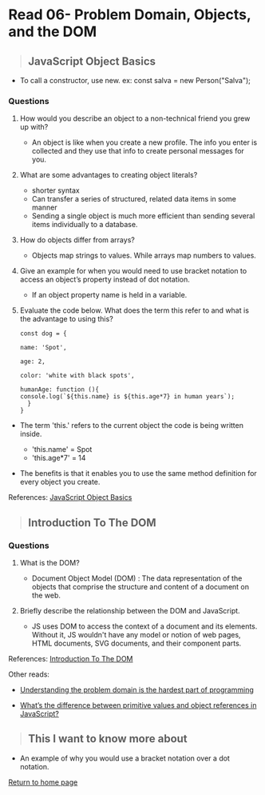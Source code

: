 # Read 06- Problem Domain, Objects, and the DOM

> ## JavaScript Object Basics

* To call a constructor, use new. ex: const salva = new Person("Salva");



### Questions

1. How would you describe an object to a non-technical friend you grew up with?
   * An object is like when you create a new profile. The info you enter is collected and they use that info to create personal messages for you.

2. What are some advantages to creating object literals?
   * shorter syntax
   * Can transfer a series of structured, related data items in some manner
   * Sending a single object is much more efficient than sending several items individually to a database.

3. How do objects differ from arrays?
   * Objects map strings to values. While arrays map numbers to values.

4. Give an example for when you would need to use bracket notation to access an object’s property instead of dot notation.
   * If an object property name is held in a variable.

5. Evaluate the code below. What does the term this refer to and what is the advantage to using this?

       const dog = {
  
       name: 'Spot',
  
       age: 2,
  
       color: 'white with black spots',
  
       humanAge: function (){
       console.log(`${this.name} is ${this.age*7} in human years`); 
         }
       }

* The term 'this.' refers to the current object the code is being written inside.
  * 'this.name' = Spot
  * 'this.age*7' = 14

* The benefits is that it enables you to use the same method definition for every object you create.

References:
[JavaScript Object Basics](https://developer.mozilla.org/en-US/docs/Learn/JavaScript/Objects/Basics)

> ## Introduction To The DOM

### Questions

1. What is the DOM?
   * Document Object Model (DOM)
  : The data representation of the objects that comprise the structure and content of a document on the web.

2. Briefly describe the relationship between the DOM and JavaScript.
   * JS uses DOM to access the context of a document and its elements. Without it, JS wouldn't have any model or notion of web pages, HTML documents, SVG documents, and their component parts.

References:
[Introduction To The DOM](https://developer.mozilla.org/en-US/docs/Web/API/Document_Object_Model/Introduction)

Other reads:

* [Understanding the problem domain is the hardest part of programming](http://simpleprogrammer.com/2013/07/15/understanding-the-problem-domain-is-the-hardest-part-of-programming)

* [What’s the difference between primitive values and object references in JavaScript?](https://betterprogramming.pub/intermediate-javascript-whats-the-difference-between-primitive-values-and-object-references-e863d70677b)


> ## This I want to know more about

* An example of why you would use a bracket notation over a dot notation.

[Return to home page](../README.md)
